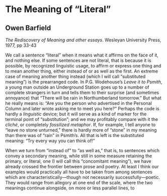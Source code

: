 # The Meaning of “Literal”
## Owen Barfield
*The Rediscovery of Meaning and other essays*. Wesleyan University Press, 1977, pp 33-43

We call a sentence “literal” when it means what it affirms on the face of it, and nothing else. If some sentences are not literal, that is because it is possible, by recognized linguistic usage, to affirm or express one thing and to mean another thing, either instead of or as well as the first. An extreme case of meaning another thing instead (which I will call “substituted meaning”) is the prearranged code. In P.G. Wodehouse’s *Leave it to Psmith*, a young man outside an Underground Station goes up to a number of complete strangers in turn and tells them to their surprise (and sometimes annoyance) that “There will be rain in Northumberland tomorrow.” But what he really means is: “Are you the person who advertised in the Personal Column and later wrote asking me to meet you here?” Perhaps the code is hardly a *linguistic* device; but it will serve as a kind of marker for the terminal point of “substitution”; and we may profitably compare with it the *cliché*, or completely *fossilized metaphor*. If, for example, I tell anyone to “leave no stone unturned,” there is hardly more of “stone” in my meaning than there was of “rain” in Psmith’s. All that is left is the substituted meaning: “Try every way you can think of!”

When we turn from “instead of” to “as well as,” that is, to sentences which convey a secondary meaning, while still in some measure retaining the primary, or literal, one (I will call this “concomitant meaning”), we have already crossed the frontier between prose and poetry. At least I think our examples would practically all have to be taken from among sentences which are characteristically—though not necessarily successfully—poetic. They would range from allegory at one end of the scale, where the two meanings continue alongside, on more or less parallel lines, to
